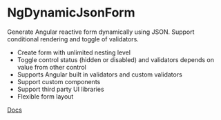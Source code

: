 # NgDynamicJsonForm

Generate Angular reactive form dynamically using JSON. Support conditional rendering and toggle of validators.

- Create form with unlimited nesting level
- Toggle control status (hidden or disabled) and validators depends on value from other control
- Supports Angular built in validators and custom validators
- Support custom components
- Support third party UI libraries
- Flexible form layout

[Docs](https://erqk.github.io/ng-dynamic-json-form)
